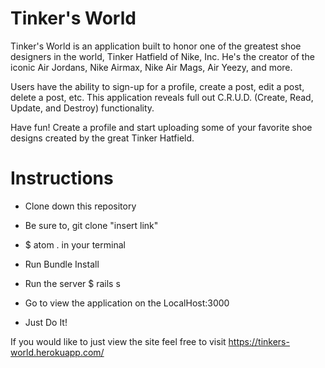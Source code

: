 # Tinker's World

Tinker's World is an application built to honor one of the greatest shoe designers in the world, Tinker Hatfield of Nike, Inc. He's the creator of the iconic Air Jordans, Nike Airmax, Nike Air Mags, Air Yeezy, and more.

Users have the ability to sign-up for a profile, create a post, edit a post, delete a post, etc. This application reveals full out C.R.U.D. (Create, Read, Update, and Destroy) functionality.

Have fun! Create a profile and start uploading some of your favorite shoe designs created by the great Tinker Hatfield.

# Instructions

* Clone down this repository

* Be sure to, git clone "insert link"

* $ atom . in your terminal

* Run Bundle Install

* Run the server $ rails s

* Go to view the application on the LocalHost:3000

* Just Do It!

If you would like to just view the site feel free to visit https://tinkers-world.herokuapp.com/
